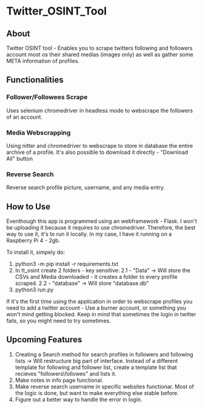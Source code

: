 # Twitter_OSINT_Tool

## About

Twitter OSINT tool - Enables you to scrape twitters following and followers account most os their shared medias (images only) as well as gather some META information of profiles.

## Functionalities

### Follower/Followees Scrape

Uses selenium chromedriver in headless mode to webscrape the followers of an account.

### Media Webscrapping

Using nitter and chromedriver to webscrape to store in database the entire archive of a profile. It's also possible to download it directly - "Download All" button

### Reverse Search

Reverse search profile picture, username, and any media entry.

## How to Use

Eventhough this app is programmed using an webframework - Flask. I won't be uploading it because it requires to use chromedriver. Therefore, the best way to use it, it's to run it locally.
In my case, I have it running on a Raspberry Pi 4 - 2gb.


To install it, simpely do: 
1. python3 -m pip install -r requirements.txt 
2. In tt_osint create 2 folders - key sensitive: 
2.1 - "Data" -> Will store the CSVs and Media downloaded - it creates a folder to every profile scraped.
2.2 - "database" -> Will store "database.db" 
3. python3 run.py


If it's the first time using the application in order to webscrape profiles you need to add a twitter account - Use a burner account, or something you won't mind getting blocked.
Keep in mind that sometimes the login in twitter fails, so you might need to try sometimes.

## Upcoming Features

1. Creating a Search method for search profiles in followers and following lists -> Will restructure big part of interface. Instead of a different template for following and follower list, create a template list that recieves "followers\followes" and lists it.
2. Make notes in info page functional.
3. Make reverse search username in specific websites functionar. Most of the logic is done, but want to make everything else stable before.
4. Figure out a better way to handle the error in login.
